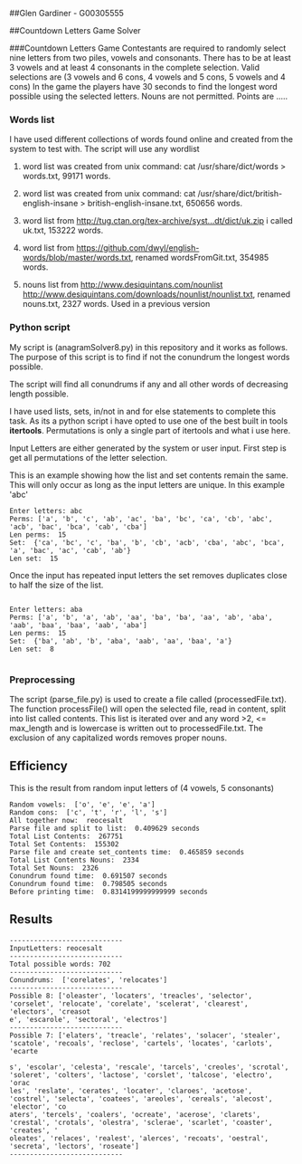 ##Glen Gardiner -  G00305555

##Countdown Letters Game Solver


###Countdown Letters Game
Contestants are required to randomly select nine letters from two piles, vowels and consonants.
There has to be at least 3 vowels and at least 4 consonants in the complete selection.
Valid selections are (3 vowels and 6 cons, 4 vowels and 5 cons, 5 vowels and 4 cons)
In the game the players have 30 seconds to find the longest word possible using the selected letters.
Nouns are not permitted.
Points are .....



### Words list
I have used different collections of words found online and created from the system to test with.
The script will use any wordlist



1) word list was created from unix command:  cat /usr/share/dict/words > words.txt, 99171 words.

2) word list was created from unix command:  cat /usr/share/dict/british-english-insane > british-english-insane.txt, 650656 words.

3) word list from  http://tug.ctan.org/tex-archive/syst...dt/dict/uk.zip i called uk.txt, 153222 words.


4) word list from  https://github.com/dwyl/english-words/blob/master/words.txt, renamed wordsFromGit.txt, 354985 words.


5) nouns list from http://www.desiquintans.com/nounlist
                   http://www.desiquintans.com/downloads/nounlist/nounlist.txt, renamed nouns.txt, 2327 words.
                   Used in a previous version



### Python script
My script is (anagramSolver8.py) in this repository and it works as follows.
The purpose of this script is to find if not the conundrum the longest words possible.

The script will find all conundrums if any and all other words of decreasing length possible.

I have used lists, sets, in/not in and for else statements to complete this task.
As its a python script i have opted to use one of the best built in tools **itertools**.
Permutations is only a single part of itertools and what i use here.

Input Letters are either generated by the system or user input.
First step is get all permutations of the letter selection.



This is an example showing how the list and set contents remain the same. This will only occur as long as the input
letters are unique. In this example 'abc'

```
Enter letters: abc
Perms: ['a', 'b', 'c', 'ab', 'ac', 'ba', 'bc', 'ca', 'cb', 'abc', 'acb', 'bac', 'bca', 'cab', 'cba']
Len perms:  15
Set:  {'ca', 'bc', 'c', 'ba', 'b', 'cb', 'acb', 'cba', 'abc', 'bca', 'a', 'bac', 'ac', 'cab', 'ab'}
Len set:  15

```

Once the input has repeated input letters the set removes duplicates close to half the size of the list.


```

Enter letters: aba
Perms: ['a', 'b', 'a', 'ab', 'aa', 'ba', 'ba', 'aa', 'ab', 'aba', 'aab', 'baa', 'baa', 'aab', 'aba']
Len perms:  15
Set:  {'ba', 'ab', 'b', 'aba', 'aab', 'aa', 'baa', 'a'}
Len set:  8


```


### Preprocessing

The script (parse_file.py) is used to create a file called (processedFile.txt).
The function processFile() will open the selected file, read in content, split into list called
contents. This list is iterated over and any word >2, <= max_length and is lowercase is written out to processedFile.txt. The exclusion of any capitalized words removes proper nouns. 



## Efficiency



This is the result from random input letters of (4 vowels, 5 consonants)

```
Random vowels:  ['o', 'e', 'e', 'a']
Random cons:  ['c', 't', 'r', 'l', 's']
All together now:  reocesalt
Parse file and split to list:  0.409629 seconds
Total List Contents:  267751
Total Set Contents:  155302
Parse file and create set_contents time:  0.465859 seconds
Total List Contents Nouns:  2334
Total Set Nouns:  2326
Conundrum found time:  0.691507 seconds
Conundrum found time:  0.798505 seconds
Before printing time:  0.8314199999999999 seconds

```

## Results

```
----------------------------
InputLetters: reocesalt
----------------------------
Total possible words: 702
----------------------------
Conundrums:  ['corelates', 'relocates']
----------------------------
Possible 8: ['oleaster', 'locaters', 'treacles', 'selector', 'corselet', 'relocate', 'corelate', 'scelerat', 'clearest', 'electors', 'creasot
e', 'escarole', 'sectoral', 'electros']
----------------------------
Possible 7: ['elaters', 'treacle', 'relates', 'solacer', 'stealer', 'scatole', 'recoals', 'reclose', 'cartels', 'locates', 'carlots', 'ecarte

s', 'escolar', 'celesta', 'rescale', 'tarcels', 'creoles', 'scrotal', 'soleret', 'colters', 'lactose', 'corslet', 'talcose', 'electro', 'orac
les', 'reslate', 'cerates', 'locater', 'claroes', 'acetose', 'costrel', 'selecta', 'coatees', 'areoles', 'cereals', 'alecost', 'elector', 'co
aters', 'tercels', 'coalers', 'ocreate', 'acerose', 'clarets', 'crestal', 'crotals', 'olestra', 'sclerae', 'scarlet', 'coaster', 'creates', '
oleates', 'relaces', 'realest', 'alerces', 'recoats', 'oestral', 'secreta', 'lectors', 'roseate']
----------------------------

```
